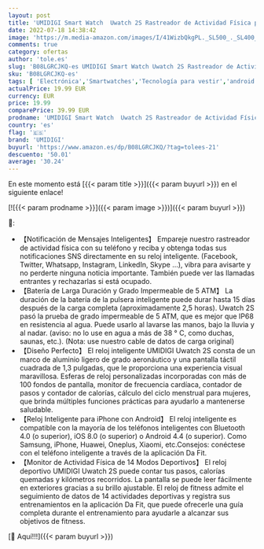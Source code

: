 ```yaml
---
layout: post
title: 'UMIDIGI Smart Watch  Uwatch 2S Rastreador de Actividad Física para Hombres y Mujeres  Monitor de Frecuencia Cardíaca  Podómetro Impermeable de 5 ATM  Reloj Inteligente para Android iOS'
date: 2022-07-18 14:38:42
image: 'https://m.media-amazon.com/images/I/41WizbQkgPL._SL500_._SL400_.jpg'
comments: true
category: ofertas
author: 'tole.es'
slug: 'B08LGRCJKQ-es UMIDIGI Smart Watch Uwatch 2S Rastreador de Actividad...'
sku: 'B08LGRCJKQ-es'
tags: [ 'Electrónica','Smartwatches','Tecnología para vestir','android','umidigi','🇪🇸', ]
actualPrice: 19.99 EUR
currency: EUR
price: 19.99
comparePrice: 39.99 EUR
prodname: 'UMIDIGI Smart Watch  Uwatch 2S Rastreador de Actividad Física para Hombres y Mujeres  Monitor de Frecuencia Cardíaca  Podómetro Impermeable de 5 ATM  Reloj Inteligente para Android iOS'
country: 'es'
flag: '🇪🇸'
brand: 'UMIDIGI'
buyurl: 'https://www.amazon.es/dp/B08LGRCJKQ/?tag=tolees-21'
descuento: '50.01'
average: '30.24'
---
```


En este momento está [{{< param title >}}]({{< param buyurl >}}) en el siguiente enlace!

[![{{< param prodname >}}]({{< param image >}})]({{< param buyurl >}})

🔎:

- 【Notificación de Mensajes Inteligentes】 Empareje nuestro rastreador de actividad física con su teléfono y reciba y obtenga todas sus notificaciones SNS directamente en su reloj inteligente. (Facebook, Twitter, Whatsapp, Instagram, LinkedIn, Skype ...), vibra para avisarte y no perderte ninguna noticia importante. También puede ver las llamadas entrantes y rechazarlas si está ocupado.
- 【Batería de Larga Duración y Grado Impermeable de 5 ATM】 La duración de la batería de la pulsera inteligente puede durar hasta 15 días después de la carga completa (aproximadamente 2,5 horas). Uwatch 2S pasó la prueba de grado impermeable de 5 ATM, que es mejor que IP68 en resistencia al agua. Puede usarlo al lavarse las manos, bajo la lluvia y al nadar. (aviso: no lo use en agua a más de 38 ° C, como duchas, saunas, etc.). (Nota: use nuestro cable de datos de carga original)
- 【Diseño Perfecto】 El reloj inteligente UMIDIGI Uwatch 2S consta de un marco de aluminio ligero de grado aeronáutico y una pantalla táctil cuadrada de 1,3 pulgadas, que le proporciona una experiencia visual maravillosa. Esferas de reloj personalizadas incorporadas con más de 100 fondos de pantalla, monitor de frecuencia cardíaca, contador de pasos y contador de calorías, cálculo del ciclo menstrual para mujeres, que brinda múltiples funciones prácticas para ayudarlo a mantenerse saludable.
- 【Reloj Inteligente para iPhone con Android】 El reloj inteligente es compatible con la mayoría de los teléfonos inteligentes con Bluetooth 4.0 (o superior), iOS 8.0 (o superior) o Android 4.4 (o superior). Como Samsung, iPhone, Huawei, Oneplus, Xiaomi, etc.Consejos: conéctese con el teléfono inteligente a través de la aplicación Da Fit.
- 【Monitor de Actividad Física de 14 Modos Deportivos】 El reloj deportivo UMIDIGI Uwatch 2S puede contar tus pasos, calorías quemadas y kilómetros recorridos. La pantalla se puede leer fácilmente en exteriores gracias a su brillo ajustable. El reloj de fitness admite el seguimiento de datos de 14 actividades deportivas y registra sus entrenamientos en la aplicación Da Fit, que puede ofrecerle una guía completa durante el entrenamiento para ayudarle a alcanzar sus objetivos de fitness.

[🛒 Aquí!!!]({{< param buyurl >}})
